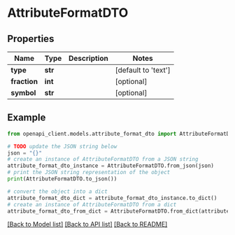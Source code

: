 # AttributeFormatDTO


## Properties

Name | Type | Description | Notes
------------ | ------------- | ------------- | -------------
**type** | **str** |  | [default to 'text']
**fraction** | **int** |  | [optional] 
**symbol** | **str** |  | [optional] 

## Example

```python
from openapi_client.models.attribute_format_dto import AttributeFormatDTO

# TODO update the JSON string below
json = "{}"
# create an instance of AttributeFormatDTO from a JSON string
attribute_format_dto_instance = AttributeFormatDTO.from_json(json)
# print the JSON string representation of the object
print(AttributeFormatDTO.to_json())

# convert the object into a dict
attribute_format_dto_dict = attribute_format_dto_instance.to_dict()
# create an instance of AttributeFormatDTO from a dict
attribute_format_dto_from_dict = AttributeFormatDTO.from_dict(attribute_format_dto_dict)
```
[[Back to Model list]](../README.md#documentation-for-models) [[Back to API list]](../README.md#documentation-for-api-endpoints) [[Back to README]](../README.md)


